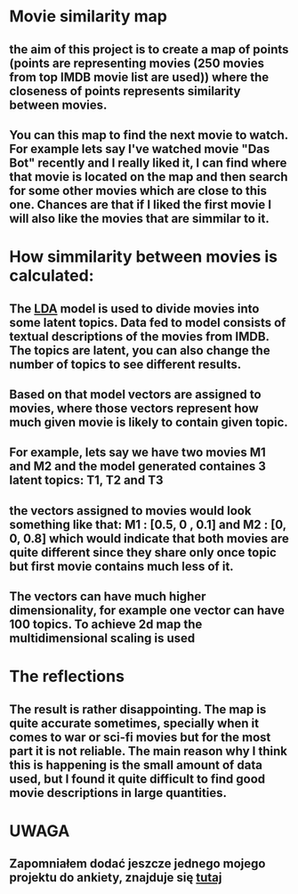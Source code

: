 # Movie similarity map

## the aim of this project is to create a map of points (points are representing movies (250 movies from top IMDB movie list are used)) where the closeness of points represents similarity between movies.

## You can this map to find the next movie to watch. For example lets say I've watched movie "Das Bot" recently and I really liked it, I can find where that movie is located on the map and then search for some other movies which are close to this one. Chances are that if I liked the first movie I will also like the movies that are simmilar to it.

# How simmilarity between movies is calculated:

## The [LDA](https://en.wikipedia.org/wiki/Latent_Dirichlet_allocation) model is used to divide movies into some latent topics. Data fed to model consists of textual descriptions of the movies from IMDB. The topics are latent, you can also change the number of topics to see different results.

## Based on that model vectors are assigned to movies, where those vectors represent how much given movie is likely to contain given topic.

## For example, lets say we have two movies **M1** and **M2** and the model generated containes 3 latent topics: **T1**, **T2** and **T3**

## the vectors assigned to movies would look something like that: **M1** : [0.5, 0 , 0.1] and **M2** : [0, 0, 0.8] which would indicate that both movies are quite different since they share only once topic but first movie contains much less of it.

## The vectors can have much higher dimensionality, for example one vector can have 100 topics. To achieve 2d map the multidimensional scaling is used

# The reflections
## The result is rather disappointing. The map is quite accurate sometimes, specially when it comes to war or sci-fi movies but for the most part it is not reliable. The main reason why I think this is happening is the small amount of data used, but I found it quite difficult to find good movie descriptions in large quantities.

# UWAGA
## Zapomniałem dodać jeszcze jednego mojego projektu do ankiety, znajduje się [tutaj](https://github.com/kfkowal/PAS_projekt)
